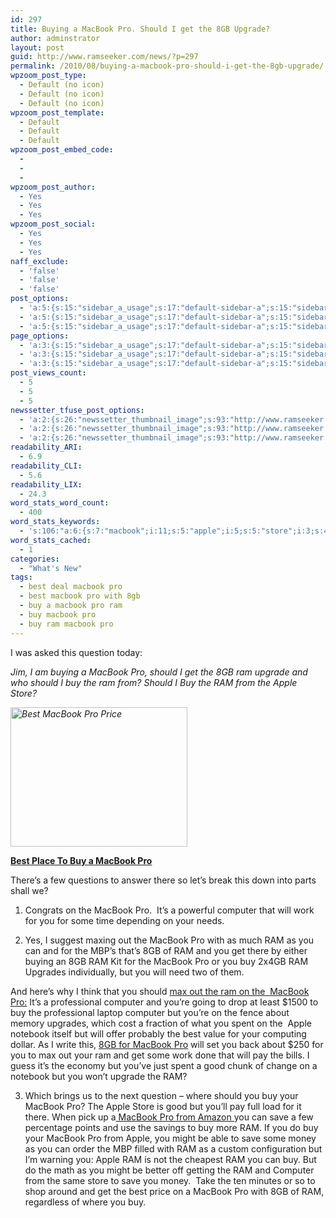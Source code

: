 ```yaml
---
id: 297
title: Buying a MacBook Pro. Should I get the 8GB Upgrade?
author: adminstrator
layout: post
guid: http://www.ramseeker.com/news/?p=297
permalink: /2010/08/buying-a-macbook-pro-should-i-get-the-8gb-upgrade/
wpzoom_post_type:
  - Default (no icon)
  - Default (no icon)
  - Default (no icon)
wpzoom_post_template:
  - Default
  - Default
  - Default
wpzoom_post_embed_code:
  - 
  - 
  - 
wpzoom_post_author:
  - Yes
  - Yes
  - Yes
wpzoom_post_social:
  - Yes
  - Yes
  - Yes
naff_exclude:
  - 'false'
  - 'false'
  - 'false'
post_options:
  - 'a:5:{s:15:"sidebar_a_usage";s:17:"default-sidebar-a";s:15:"sidebar_b_usage";s:17:"default-sidebar-b";s:9:"hwa_usage";s:17:"default-headerbar";s:8:"ad_above";s:0:"";s:8:"ad_below";s:0:"";}'
  - 'a:5:{s:15:"sidebar_a_usage";s:17:"default-sidebar-a";s:15:"sidebar_b_usage";s:17:"default-sidebar-b";s:9:"hwa_usage";s:17:"default-headerbar";s:8:"ad_above";s:0:"";s:8:"ad_below";s:0:"";}'
  - 'a:5:{s:15:"sidebar_a_usage";s:17:"default-sidebar-a";s:15:"sidebar_b_usage";s:17:"default-sidebar-b";s:9:"hwa_usage";s:17:"default-headerbar";s:8:"ad_above";s:0:"";s:8:"ad_below";s:0:"";}'
page_options:
  - 'a:3:{s:15:"sidebar_a_usage";s:17:"default-sidebar-a";s:15:"sidebar_b_usage";s:17:"default-sidebar-b";s:9:"hwa_usage";s:17:"default-headerbar";}'
  - 'a:3:{s:15:"sidebar_a_usage";s:17:"default-sidebar-a";s:15:"sidebar_b_usage";s:17:"default-sidebar-b";s:9:"hwa_usage";s:17:"default-headerbar";}'
  - 'a:3:{s:15:"sidebar_a_usage";s:17:"default-sidebar-a";s:15:"sidebar_b_usage";s:17:"default-sidebar-b";s:9:"hwa_usage";s:17:"default-headerbar";}'
post_views_count:
  - 5
  - 5
  - 5
newssetter_tfuse_post_options:
  - 'a:2:{s:26:"newssetter_thumbnail_image";s:93:"http://www.ramseeker.com/wp-content/uploads/2011/03/Screen-shot-2011-03-24-at-7.39.14-AM1.png";s:24:"newssetter_disable_image";s:4:"true";}'
  - 'a:2:{s:26:"newssetter_thumbnail_image";s:93:"http://www.ramseeker.com/wp-content/uploads/2011/03/Screen-shot-2011-03-24-at-7.39.14-AM1.png";s:24:"newssetter_disable_image";s:4:"true";}'
  - 'a:2:{s:26:"newssetter_thumbnail_image";s:93:"http://www.ramseeker.com/wp-content/uploads/2011/03/Screen-shot-2011-03-24-at-7.39.14-AM1.png";s:24:"newssetter_disable_image";s:4:"true";}'
readability_ARI:
  - 6.9
readability_CLI:
  - 5.6
readability_LIX:
  - 24.3
word_stats_word_count:
  - 400
word_stats_keywords:
  - 's:106:"a:6:{s:7:"macbook";i:11;s:5:"apple";i:5;s:5:"store";i:3;s:4:"best";i:3;s:8:"computer";i:4;s:4:"save";i:3;}";'
word_stats_cached:
  - 1
categories:
  - "What's New"
tags:
  - best deal macbook pro
  - best macbook pro with 8gb
  - buy a macbook pro ram
  - buy macbook pro
  - buy ram macbook pro
---
```

<div style="float: right; margin-right: 5px;">
</div>

<div style="float: right; margin-right: 5px;">
</div>

<div style="float: right; margin-right: 5px;">
</div>

I was asked this question today:

*Jim, I am buying a MacBook Pro, should I get the 8GB ram upgrade and who should I buy the ram from? Should I Buy the RAM from the Apple Store?*

*[<img class="alignnone size-full wp-image-1149" title="Cheapest MacBook Pro" src="http://www.ramseeker.com/wp-content/uploads/2011/03/Screen-shot-2011-03-24-at-7.39.14-AM1.png" alt="Best MacBook Pro Price" width="283" height="223" />][1]*

**[Best Place To Buy a MacBook Pro][1]**

There&#8217;s a few questions to answer there so let&#8217;s break this down into parts shall we?

1. Congrats on the MacBook Pro.  It&#8217;s a powerful computer that will work for you for some time depending on your needs.

2. Yes, I suggest maxing out the MacBook Pro with as much RAM as you can and for the MBP&#8217;s that&#8217;s 8GB of RAM and you get there by either buying an 8GB RAM Kit for the MacBook Pro or you buy 2x4GB RAM Upgrades individually, but you will need two of them.

And here&#8217;s why I think that you should [max out the ram on the  MacBook Pro:][2] It&#8217;s a professional computer and you&#8217;re going to drop at least $1500 to buy the professional laptop computer but you&#8217;re on the fence about memory upgrades, which cost a fraction of what you spent on the  Apple notebook itself but will offer probably the best value for your computing dollar. As I write this, [8GB for MacBook Pro][3] will set you back about $250 for you to max out your ram and get some work done that will pay the bills. I guess it&#8217;s the economy but you&#8217;ve just spent a good chunk of change on a notebook but you won&#8217;t upgrade the RAM?

3. Which brings us to the next question &#8211; where should you buy your MacBook Pro? The Apple Store is good but you&#8217;ll pay full load for it there. When pick up a[ MacBook Pro from Amazon ][4]you can save a few percentage points and use the savings to buy more RAM. If you do buy your MacBook Pro from Apple, you might be able to save some money as you can order the MBP filled with RAM as a custom configuration but I&#8217;m warning you: Apple RAM is not the cheapest RAM you can buy. But do the math as you might be better off getting the RAM and Computer from the same store to save you money.  Take the ten minutes or so to shop around and get the best price on a MacBook Pro with 8GB of RAM, regardless of where you buy.

 [1]: http://www.amazon.com/gp/product/B002QQ8H8I/ref=as_li_ss_tl?ie=UTF8&tag=ramseeker-20&linkCode=as2&camp=1789&creative=390957&creativeASIN=B002QQ8H8I
 [2]: http://www.ramseeker.com "max out the ram macbook pro"
 [3]: http://www.ramseeker.com/memory/MacBook_Pro_KITS_(1066_DDR3)-8gb/ "8GB for MacBook Pro"
 [4]: http://www.amazon.com/gp/redirect.html?ie=UTF8&location=http%3A%2F%2Fwww.amazon.com%2Fs%3Fie%3DUTF8%26x%3D0%26ref_%3Dnb_sb_noss%26fsc%3D6%26ih%3D8_0_0_0_0_1_1_0_0_1.3_102%26y%3D0%26field-keywords%3Dmacbook%2520pro%26url%3Dsearch-alias%253Daps&tag=ramseeker-20&linkCode=ur2&camp=1789&creative=390957 "macbook pro deal"